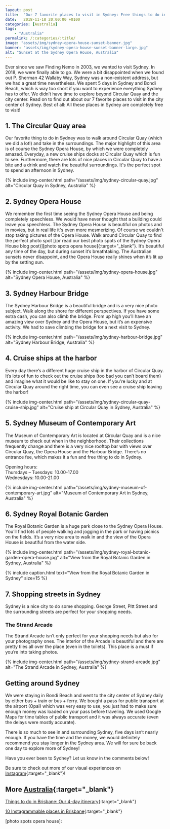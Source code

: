 ```yaml
---
layout: post
title:  "Our 7 favorite places to visit in Sydney: Free things to do in Sydney"
date:   2018-11-18 20:00:00 +0100
categories: [Australia]
tags:
    - "Australia"
permalink: /:categories/:title/
image: "assets/img/sydney-opera-house-sunset-banner.jpg"
banner: "assets/img/sydney-opera-house-sunset-banner-large.jpg"
alt: "Sunset at the Sydney Opera House, Australia"
---
```


Ever since we saw Finding Nemo in 2003, we wanted to visit Sydney. In 2018, we were finally able to go. We were a bit disappointed when we found out P. Sherman 42 Wallaby Way, Sydney was a non-existent address, but we had a great time nevertheless. We spent 5 days in Sydney and Bondi Beach, which is way too short if you want to experience everything Sydney has to offer. We didn’t have time to explore beyond Circular Quay and the city center. Read on to find out about our 7 favorite places to visit in the city center of Sydney. Best of all: All these places in Sydney are completely free to visit! 

## 1. The Circular Quay area

Our favorite thing to do in Sydney was to walk around Circular Quay (which we did a lot!) and take in the surroundings. The major highlight of this area is of course the Sydney Opera House, by which we were completely amazed. Everyday, a new cruise ships docks at Circular Quay which is fun to see. Furthermore, there are lots of nice places in Circular Quay to have a bite and a drink and watch the beautiful surroundings. It's the perfect spot to spend an afternoon in Sydney. 

{% include img-center.html path="/assets/img/sydney-circular-quay.jpg" alt="Circular Quay in Sydney, Australia" %}

## 2. Sydney Opera House

We remember the first time seeing the Sydney Opera House and being completely speechless. We would have never thought that a building could leave you speechless. The Sydney Opera House is beautiful on photos and in movies, but in real life it's even more mesmerizing. Of course we couldn't stop taking pictures of the Opera House. Walk around Circular Quay to find the perfect photo spot [(or read our best photo spots of the Sydney Opera House blog post)][photo spots opera house]{:target="_blank"}. It’s beautiful any time of the day, but during sunset it’s breathtaking. The Australian sunsets never disappoint, and the Opera House really shines when it’s lit up by the setting sun.

{% include img-center.html path="/assets/img/sydney-opera-house.jpg" alt="Sydney Opera House, Australia" %}

## 3. Sydney Harbour Bridge

The Sydney Harbour Bridge is a beautiful bridge and is a very nice photo subject. Walk along the shore for different perspectives. If you have some extra cash, you can also climb the bridge. From up high you’ll have an amazing view over Sydney and the Opera House, but it’s an expensive activity. We had to save climbing the bridge for a next visit to Sydney. 

{% include img-center.html path="/assets/img/sydney-harbour-bridge.jpg" alt="Sydney Harbour Bridge, Australia" %}

## 4. Cruise ships at the harbor 

Every day there’s a different huge cruise ship in the harbor of Circular Quay. It’s lots of fun to check out the cruise ships (too bad you can’t board them) and imagine what it would be like to stay on one. If you're lucky and at Circular Quay around the right time, you can even see a cruise ship leaving the harbor! 

{% include img-center.html path="/assets/img/sydney-circular-quay-cruise-ship.jpg" alt="Cruise ship at Circular Quay in Sydney, Australia" %}

## 5. Sydney Museum of Contemporary Art

The Museum of Contemporary Art is located at Circular Quay and is a nice museum to check out when in the neighborhood. Their collections frequently change and there is a very nice rooftop bar with views over Circular Quay, the Opera House and the Harbour Bridge. There’s no entrance fee, which makes it a fun and free thing to do in Sydney.

Opening hours:  
Thursdays – Tuesdays: 10.00-17.00  
Wednesdays: 10.00-21.00  

{% include img-center.html path="/assets/img/sydney-museum-of-contemporary-art.jpg" alt="Museum of Contemporary Art in Sydney, Australia" %}

## 6. Sydney Royal Botanic Garden

The Royal Botanic Garden is a huge park close to the Sydney Opera House. You’ll find lots of people walking and jogging in the park or having picnics on the fields. It’s a very nice area to walk in and the view of the Opera House is beautiful from the water side. 

{% include img-center.html path="/assets/img/sydney-royal-botanic-garden-opera-house.jpg" alt="View from the Royal Botanic Garden in Sydney, Australia" %}

{% include caption.html text="View from the Royal Botanic Garden in Sydney" size=15 %}

## 7. Shopping streets in Sydney

Sydney is a nice city to do some shopping. George Street, Pitt Street and the surrounding streets are perfect for your shopping needs. 

### The Strand Arcade

The Strand Arcade isn’t only perfect for your shopping needs but also for your photography ones. The interior of the Arcade is beautiful and there are pretty tiles all over the place (even in the toilets). This place is a must if you’re into taking photos. 

{% include img-center.html path="/assets/img/sydney-strand-arcade.jpg" alt="The Strand Arcade in Sydney, Australia" %}

## Getting around Sydney

We were staying in Bondi Beach and went to the city center of Sydney daily by either bus + train or bus + ferry. We bought a pass for public transport at the airport (Opal) which was very easy to use, you just had to make sure enough money was loaded on your pass before traveling. We used Google Maps for time tables of public transport and it was always accurate (even the delays were mostly accurate). 

There is so much to see in and surrounding Sydney, five days isn’t nearly enough. If you have the time and the money, we would definitely recommend you stay longer in the Sydney area. We will for sure be back one day to explore more of Sydney! 

Have you ever been to Sydney? Let us know in the comments below!

Be sure to check out more of our visual experiences on [Instagram][instagram]{:target="_blank"}!

## More [Australia][australia]{:target="_blank"}

[Things to do in Brisbane: Our 4-day itinerary][brisbane itinerary]{:target="_blank"}

[10 Instagrammable places in Brisbane][instagrammable brisbane]{:target="_blank"}



[australia]: https://kipamojo.world/tags.html#australia
[brisbane itinerary]: https://kipamojo.world/australia/Things-to-do-in-Brisbane-Our-4-days-itinerary/ 
[instagrammable brisbane]: https://kipamojo.world/australia/10-Most-Instagrammable-places-in-Brisbane/ 
[photo spots opera house]: 

[instagram]: https://instagram.com/kipamojo 
